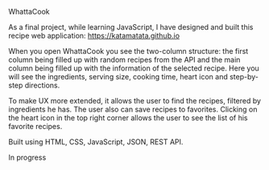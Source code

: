 WhattaCook

As a final project, while learning JavaScript, I have designed and built this recipe web application: https://katamatata.github.io

When you open WhattaCook you see the two-column structure: the first column being filled up with random recipes from the API and the main column being filled up with the information of the selected recipe. Here you will see the ingredients, serving size, cooking time, heart icon and step-by-step directions.

To make UX more extended, it allows the user to find the recipes, filtered by ingredients he has. The user also can save recipes to favorites. Clicking on the heart icon in the top right corner allows the user to see the list of his favorite recipes.

Built using HTML, CSS, JavaScript, JSON, REST API. 

In progress

